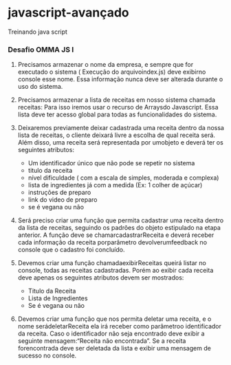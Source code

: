 # javascript-avançado
Treinando java script

### Desafio OMMA JS I
1. Precisamos armazenar o nome da empresa, e sempre que for executado o
sistema ( Execução do arquivoindex.js) deve exibirno console esse nome.
Essa informação nunca deve ser alterada durante o uso do sistema.
2. Precisamos armazenar a lista de receitas em nosso sistema chamada
receitas: Para isso iremos usar o recurso de Arraysdo Javascript. Essa lista
deve ter acesso global para todas as funcionalidades do sistema.
3. Deixaremos previamente deixar cadastrada uma receita dentro da nossa
lista de receitas, o cliente deixará livre a escolha de qual receita será. Além disso, uma receita será representada por umobjeto e deverá ter os
seguintes atributos:

     - Um identificador único que não pode se repetir no sistema
     - titulo da receita
     -  nível dificuldade ( com a escala de simples, moderada e complexa)
     - lista de ingredientes já com a medida (Ex: 1 colher de açúcar)
     - instruções de preparo
     - link do video de preparo
     - se é vegana ou não

4. Será preciso criar uma função que permita cadastrar uma receita dentro
da lista de receitas, seguindo os padrões do objeto estipulado na etapa
anterior. A função deve se chamarcadastrarReceita e deverá receber
cada informação da receita porparâmetro devolverumfeedback no
console que o cadastro foi concluído.

5. Devemos criar uma função chamadaexibirReceitas queirá listar no
console, todas as receitas cadastradas. Porém ao exibir cada receita deve
apenas os seguintes atributos devem ser mostrados:
    - Titulo da Receita
    - Lista de Ingredientes
    - Se é vegana ou não

6. Devemos criar uma função que nos permita deletar uma receita, e o nome
serádeletarReceita ela irá receber como parâmetroo identificador da
receita. Caso o identificador não seja encontrado deve exibir a seguinte
mensagem:“Receita não encontrada”. Se a receita forencontrada deve
ser deletada da lista e exibir uma mensagem de sucesso no console.
